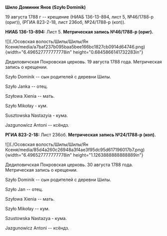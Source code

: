 **Шило Доминик Янов (Szyło Dominik)**

19 августа 1788 г -- крещение (НИАБ 136-13-894, лист 5, №46/1788-р
(ориг)), (РГИА 823-2-18, лист 236об, №24/1788-р (коп)).

**НИАБ 136-13-894:** Лист 5. **Метрическая запись №46/1788-р (ориг).**

![](./Осовская волость/Шилы/Шилы/Ян Ксеня/media/a7baf237b095baa5bee166bc1827cb0914d64746.png){width="6.496527777777778in"
height="0.6845866141732283in"}

Дедиловичская Покровская церковь. 19 августа 1788 года. Метрическая
запись о крещении.

Szyło Dominik -- сын родителей с деревни Шилы.

Szyło Janka -- отец.

Szyłowa Xienia -- мать.

Szyło Mikołay - кум.

Susztowska Nastazyia - кума.

Jazgunowicz Antoni -- ксёндз.

**РГИА 823-2-18:** Лист 236об. **Метрическая запись №24/1788-р (коп).**

![](./Осовская волость/Шилы/Шилы/Ян Ксеня/media/85d4a260c26948a3f4ae3f95dc95d617196017b7.png){width="6.496527777777778in"
height="1.1263888888888889in"}

Дедиловичская Покровская церковь. 30 августа 1788 года. Метрическая
запись о крещении.

Szyło Dominik -- сын родителей с деревни Шилы.

Szyło Jan -- отец.

Szyłowa Xienia -- мать.

Szyło Mikołay -- кум.

Szustowska Nastazya - кума.

Jazgunowicz Antoni -- ксёндз.
